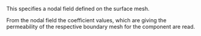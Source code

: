 This specifies a nodal field defined on the surface mesh.

From the nodal field the coefficient values, which are giving the permeability of the respective boundary mesh for the component are read.
